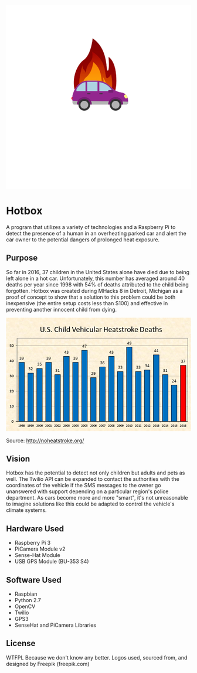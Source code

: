 ![Alt text](/hotbox_logo.png?raw=true "Logo")

# Hotbox
A program that utilizes a variety of technologies and a Raspberry Pi to detect the presence of a human in an overheating parked car and alert the car owner to the potential dangers of prolonged heat exposure. 

## Purpose
So far in 2016, 37 children in the United States alone have died due to being left alone in a hot car. Unfortunately, this number has averaged around 40 deaths per year since 1998 with 54% of deaths attributed to the child being forgotten. Hotbox was created during MHacks 8 in Detroit, Michigan as a proof of concept to show that a solution to this problem could be both inexpensive (the entire setup costs less than $100) and effective in preventing another innocent child from dying.

![Alt text](/deaths.png?raw=true "Deaths")

Source: http://noheatstroke.org/

## Vision
Hotbox has the potential to detect not only children but adults and pets as well. The Twilio API can be expanded to contact the authorities with the coordinates of the vehicle if the SMS messages to the owner go unanswered with support depending on a particular region's police department. As cars become more and more "smart", it's not unreasonable to imagine solutions like this could be adapted to control the vehicle's climate systems. 


## Hardware Used
* Raspberry Pi 3 
* PiCamera Module v2
* Sense-Hat Module
* USB GPS Module (BU-353 S4)

## Software Used
* Raspbian 
* Python 2.7
* OpenCV
* Twilio
* GPS3
* SenseHat and PiCamera Libraries 
 
## License 
WTFPL Because we don't know any better. Logos used, sourced from, and designed by Freepik (freepik.com)
